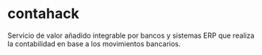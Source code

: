 # contahack

Servicio de valor añadido integrable por bancos y sistemas ERP que realiza la contabilidad en base a los movimientos bancarios.
